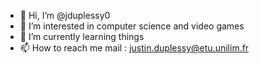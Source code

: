 - 👋 Hi, I’m @jduplessy0
- 👀 I’m interested in computer science and video games
- 🌱 I’m currently learning things
- 📫 How to reach me mail : justin.duplessy@etu.unilim.fr

<!---
jduplessy0/jduplessy0 is a ✨ special ✨ repository because its `README.md` (this file) appears on your GitHub profile.
You can click the Preview link to take a look at your changes.
--->

